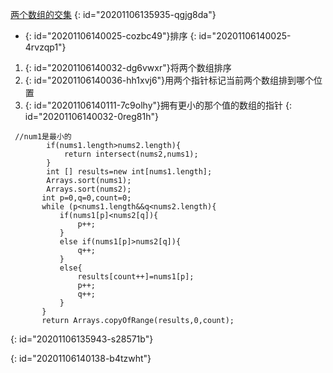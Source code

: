 [两个数组的交集](https://leetcode-cn.com/problems/intersection-of-two-arrays-ii/)
{: id="20201106135935-qgjg8da"}

* {: id="20201106140025-cozbc49"}排序
{: id="20201106140025-4rvzqp1"}

1. {: id="20201106140032-dg6vwxr"}将两个数组排序
2. {: id="20201106140036-hh1xvj6"}用两个指针标记当前两个数组排到哪个位置
3. {: id="20201106140111-7c9olhy"}拥有更小的那个值的数组的指针
{: id="20201106140032-0reg81h"}

```
 //num1是最小的
        if(nums1.length>nums2.length){
            return intersect(nums2,nums1);
        }
        int [] results=new int[nums1.length];
        Arrays.sort(nums1);
        Arrays.sort(nums2);
       int p=0,q=0,count=0;
       while (p<nums1.length&&q<nums2.length){
           if(nums1[p]<nums2[q]){
               p++;
           }
           else if(nums1[p]>nums2[q]){
               q++;
           }
           else{
               results[count++]=nums1[p];
               p++;
               q++;
           }
       }
       return Arrays.copyOfRange(results,0,count);
```
{: id="20201106135943-s28571b"}

{: id="20201106140138-b4tzwht"}

